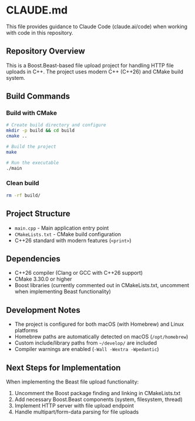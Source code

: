 # CLAUDE.md

This file provides guidance to Claude Code (claude.ai/code) when working with code in this repository.

## Repository Overview

This is a Boost.Beast-based file upload project for handling HTTP file uploads in C++. The project uses modern C++ (C++26) and CMake build system.

## Build Commands

### Build with CMake
```bash
# Create build directory and configure
mkdir -p build && cd build
cmake ..

# Build the project
make

# Run the executable
./main
```

### Clean build
```bash
rm -rf build/
```

## Project Structure

- `main.cpp` - Main application entry point
- `CMakeLists.txt` - CMake build configuration
- C++26 standard with modern features (`<print>`)

## Dependencies

- C++26 compiler (Clang or GCC with C++26 support)
- CMake 3.30.0 or higher
- Boost libraries (currently commented out in CMakeLists.txt, uncomment when implementing Beast functionality)

## Development Notes

- The project is configured for both macOS (with Homebrew) and Linux platforms
- Homebrew paths are automatically detected on macOS (`/opt/homebrew`)
- Custom include/library paths from `~/develop/` are included
- Compiler warnings are enabled (`-Wall -Wextra -Wpedantic`)

## Next Steps for Implementation

When implementing the Beast file upload functionality:
1. Uncomment the Boost package finding and linking in CMakeLists.txt
2. Add necessary Boost.Beast components (system, filesystem, thread)
3. Implement HTTP server with file upload endpoint
4. Handle multipart/form-data parsing for file uploads